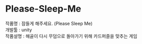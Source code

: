 # Please-Sleep-Me
작품명 : 잠들게 해주세요. (Please Sleep Me)<br>
개발툴 : unity<br>
작품설명 : 해골이 다시 무덤으로 돌아가기 위해 카드퍼즐을 맞추는 게임


